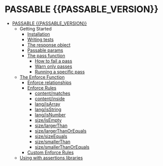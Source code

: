PASSABLE {{PASSABLE_VERSION}}
========

* [PASSABLE {{PASSABLE_VERSION}}](./MAIN.md)
    * Getting Started
        * [Installation](./getting_started/installation.md)
        * [Writing tests](./getting_started/writing_tests.md)
        * [The response object](./getting_started/response.md)
        * [Passable params](./getting_started/params.md)
        * [The pass function](./getting_started/pass/index.md)
            * [How to fail a pass](./getting_started/pass/how_to_fail.md)
            * [Warn only passes](./getting_started/pass/warn_only_passes.md)
            * [Running a specific pass](./getting_started/pass/specific.md)
    * [The Enforce Function](./enforce/README.md)
        * [Enforce relationships](./enforce/relationships/README.md)
        * [Enforce Rules](./enforce/rules/README.md)
            * [content/matches](./enforce/rules/content/matches/README.md)
            * [content/inside](./enforce/rules/content/inside/README.md)
            * [lang/isArray](./enforce/rules/lang/is_array/README.md)
            * [lang/isString](./enforce/rules/lang/is_string/README.md)
            * [lang/isNumber](./enforce/rules/lang/is_number/README.md)
            * [size/isEmpty](./enforce/rules/size/is_empty/README.md)
            * [size/largerThan](./enforce/rules/size/larger_than/README.md)
            * [size/largerThanOrEquals](./enforce/rules/size/larger_than_or_equals/README.md)
            * [size/sizeEquals](./enforce/rules/size/size_equals/README.md)
            * [size/smallerThan](./enforce/rules/size/smaller_than/README.md)
            * [size/smallerThanOrEquals](./enforce/rules/size/smaller_than_or_equals/README.md)
        * [Custom Enforce Rules](./enforce/rules/custom.md)
    * [Using with assertions libraries](./compatability/assertions.md)
